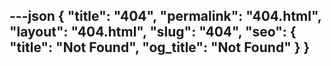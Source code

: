 ---json
{
  "title": "404",
  "permalink": "404.html",
  "layout": "404.html",
  "slug": "404",
  "seo": {
    "title": "Not Found",
    "og_title": "Not Found"
  }
}
---


